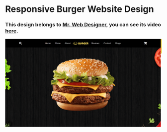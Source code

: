 # Responsive Burger Website Design
### This design belongs to [Mr. Web Designer](https://www.youtube.com/@MrWebDesignerAnas), you can see its video [here](https://youtu.be/OLhqlxHFhWs).

![preview img](/preview.png)
